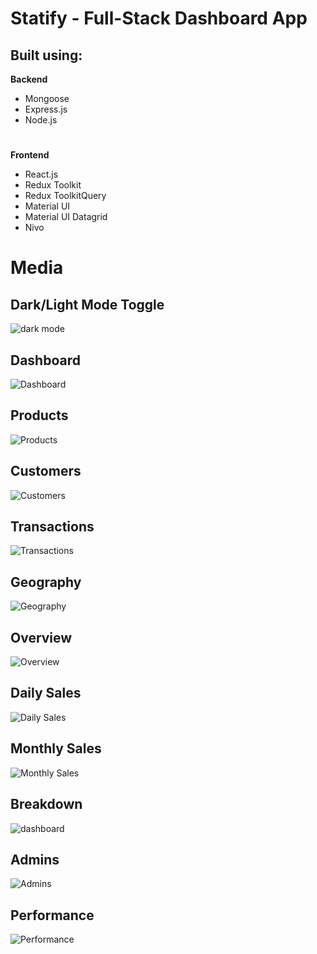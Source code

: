 # Statify - Full-Stack Dashboard App

## Built using: 
**Backend**
- Mongoose
- Express.js
- Node.js
#
**Frontend**
- React.js
- Redux Toolkit 
- Redux ToolkitQuery
- Material UI
- Material UI Datagrid
- Nivo

# Media

## Dark/Light Mode Toggle
![dark mode](https://i.imgur.com/jVb7Jsz.gif)

## Dashboard
![Dashboard](https://i.imgur.com/GX0iMa1.png)

## Products
![Products](https://i.imgur.com/duRYHTq.png)

## Customers
![Customers](https://i.imgur.com/beaDJB6.png)

## Transactions
![Transactions](https://i.imgur.com/aDL0trs.png)

## Geography
![Geography](https://i.imgur.com/qzZGgOv.png)

## Overview
![Overview](https://i.imgur.com/oEuSLtW.png)

## Daily Sales
![Daily Sales](https://i.imgur.com/wwLuh1t.png)

## Monthly Sales
![Monthly Sales](https://i.imgur.com/NeyDGHm.png)

## Breakdown
![dashboard](https://i.imgur.com/X4dKqfJ.png)

## Admins
![Admins](https://i.imgur.com/t9oiPs1.png)

## Performance
![Performance](https://i.imgur.com/mN8SeV0.png)

